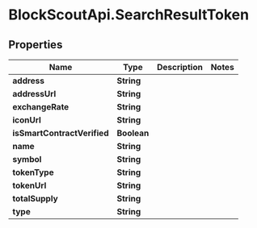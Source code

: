 # BlockScoutApi.SearchResultToken

## Properties
Name | Type | Description | Notes
------------ | ------------- | ------------- | -------------
**address** | **String** |  | 
**addressUrl** | **String** |  | 
**exchangeRate** | **String** |  | 
**iconUrl** | **String** |  | 
**isSmartContractVerified** | **Boolean** |  | 
**name** | **String** |  | 
**symbol** | **String** |  | 
**tokenType** | **String** |  | 
**tokenUrl** | **String** |  | 
**totalSupply** | **String** |  | 
**type** | **String** |  | 
